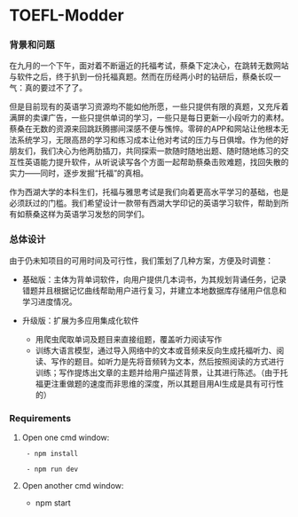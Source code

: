 # TOEFL-Modder

### 背景和问题  

在九月的一个下午，面对着不断逼近的托福考试，蔡桑下定决心，在跳转无数网站与软件之后，终于扒到一份托福真题。然而在历经两小时的钻研后，蔡桑长叹一气：真的要过不了了。 

但是目前现有的英语学习资源均不能如他所愿，一些只提供有限的真题，又充斥着满屏的卖课广告，一些只提供单词的学习，一些只是每日更新一小段听力的素材。蔡桑在无数的资源来回跳跃腾挪间深感不便与憔悴。零碎的APP和网站让他根本无法系统学习，无限高昂的学习和练习成本让他对考试的压力与日俱增。作为他的好朋友们，我们决心为他两肋插刀，共同探索一款随时随地出题、随时随地练习的交互性英语能力提升软件，从听说读写各个方面一起帮助蔡桑击败难题，找回失散的实力——同时，逐步发掘“托福”的真相。 

作为西湖大学的本科生们，托福与雅思考试是我们向着更高水平学习的基础，也是必须跃过的门槛。我们希望设计一款带有西湖大学印记的英语学习软件，帮助到所有如蔡桑这样为英语学习发愁的同学们。 

### 总体设计 

由于仍未知项目的可用时间及可行性，我们策划了几种方案，方便及时调整： 

- 基础版：主体为背单词软件，向用户提供几本词书，为其规划背诵任务，记录错题并且根据记忆曲线帮助用户进行复习，并建立本地数据库存储用户信息和学习进度情况。 

- 升级版：扩展为多应用集成化软件 
  - 用爬虫爬取单词及题目来直接组题，覆盖听力阅读写作 
  - 训练大语言模型，通过导入网络中的文本或音频来反向生成托福听力、阅读、写作的题目。如听力是先将音频转为文本，然后按照阅读的方式进行训练；写作提炼出文章的主题并给用户描述背景，让其进行陈述。（由于托福更注重做题的速度而非思维的深度，所以其题目用AI生成是具有可行性的） 

### Requirements

1. Open one cmd window:

   		- npm install

   		- npm run dev

2. Open another cmd window:

   - npm start

